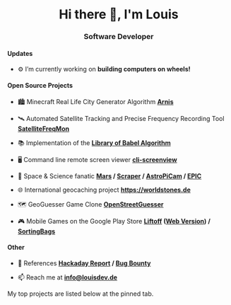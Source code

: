 <h1 align="center">Hi there 👋, I'm Louis</h1>
<h3 align="center">Software Developer</h3>

<h4>Updates</h4>

- ⚙️ I’m currently working on **building computers on wheels!**

<h4>Open Source Projects</h4>

- 🏙️ Minecraft Real Life City Generator Algorithm **[Arnis](https://github.com/louis-e/arnis)**

- 🛰 Automated Satellite Tracking and Precise Frequency Recording Tool **[SatelliteFreqMon](https://github.com/louis-e/SatelliteFreqMon)**

- 📚 Implementation of the **[Library of Babel Algorithm](https://github.com/louis-e/LibraryOfBabel-Python)**

- 🖥️ Command line remote screen viewer **[cli-screenview](https://github.com/louis-e/cli-screenview)**

- 🌌 Space & Science fanatic **[Mars](https://louisdev.de/mars) / [Scraper](https://github.com/louis-e/mars-rover-camera-scraper) / [AstroPiCam](https://github.com/louis-e/astropicam) / [EPIC](https://github.com/louis-e/nasa-api-earthpolychromaticimagingcamera)**

- 🌐 International geocaching project **https://worldstones.de**

- 🗺 GeoGuesser Game Clone **[OpenStreetGuesser](https://github.com/louis-e/OpenStreetGuesser)**

- 🎮 Mobile Games on the Google Play Store **[Liftoff](https://play.google.com/store/apps/details?id=com.cherryfactory.liftoff) ([Web Version](https://louisdev.de/liftoff)) / [SortingBags](https://play.google.com/store/apps/details?id=com.cherryfactory.sortingbags)**

<h4>Other</h4>

- 📝 References **[Hackaday Report](https://hackaday.com/2022/05/31/remote-screen-viewer-is-text-only) / [Bug Bounty](https://hackerone.com/louis-e/badges?type=user)**

- 📫 Reach me at **info@louisdev.de**

My top projects are listed below at the pinned tab.

<!-- <p>&nbsp;<img align="center" src="https://github-readme-stats.vercel.app/api?username=louis-e&show_icons=true" alt="louis-e" /></p>

<p align="left"> <a href="https://github.com/louis-e"><img src="https://github.com/louis-e/louis-e/blob/master/badges.png" alt="badges"></a> </p> -->
